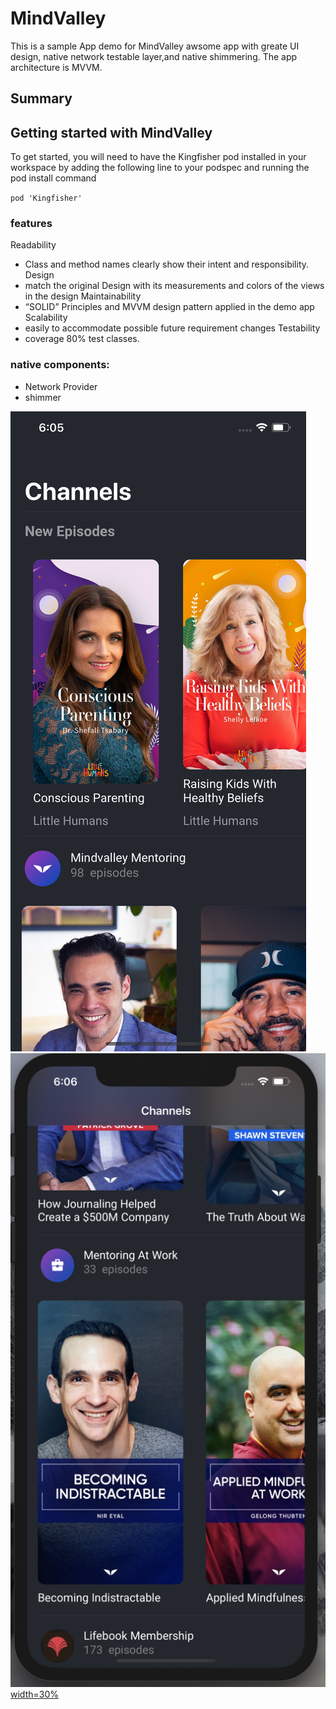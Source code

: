 # MindValley
This is a sample App demo for MindValley awsome app with greate UI design, native network testable layer,and native shimmering. 
The app architecture is MVVM.

## Summary

## Getting started with MindValley

To get started, you will need to have the Kingfisher pod installed in your workspace by adding the following line to your podspec and running the pod install command

`pod 'Kingfisher'`

### features
Readability
- Class and method names clearly show their intent and responsibility.
Design
-  match the original Design with its measurements and colors of the views in the design
Maintainability
- “SOLID” Principles and MVVM design pattern applied in the demo app 
Scalability
- easily to accommodate possible future requirement changes
Testability
- coverage 80% test classes.

### native components:

- Network Provider 
- shimmer 

![width=30%](Images/1.png)  ![width=30%](Images/2.png)  [width=30%](Images/3.png)

